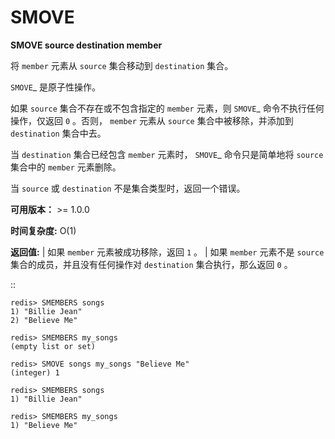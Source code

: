 # SMOVE


**SMOVE source destination member**

将 ``member`` 元素从 ``source`` 集合移动到 ``destination`` 集合。

`SMOVE`_ 是原子性操作。

如果 ``source`` 集合不存在或不包含指定的 ``member`` 元素，则 `SMOVE`_ 命令不执行任何操作，仅返回 ``0`` 。否则， ``member`` 元素从 ``source`` 集合中被移除，并添加到 ``destination`` 集合中去。

当 ``destination`` 集合已经包含 ``member`` 元素时， `SMOVE`_ 命令只是简单地将 ``source`` 集合中的 ``member`` 元素删除。

当 ``source`` 或 ``destination`` 不是集合类型时，返回一个错误。

**可用版本：**
    >= 1.0.0

**时间复杂度:**
    O(1)

**返回值:**
    | 如果 ``member`` 元素被成功移除，返回 ``1`` 。
    | 如果 ``member`` 元素不是 ``source`` 集合的成员，并且没有任何操作对 ``destination`` 集合执行，那么返回 ``0`` 。

::

    redis> SMEMBERS songs
    1) "Billie Jean"
    2) "Believe Me"

    redis> SMEMBERS my_songs
    (empty list or set)

    redis> SMOVE songs my_songs "Believe Me"
    (integer) 1

    redis> SMEMBERS songs
    1) "Billie Jean"

    redis> SMEMBERS my_songs
    1) "Believe Me"
